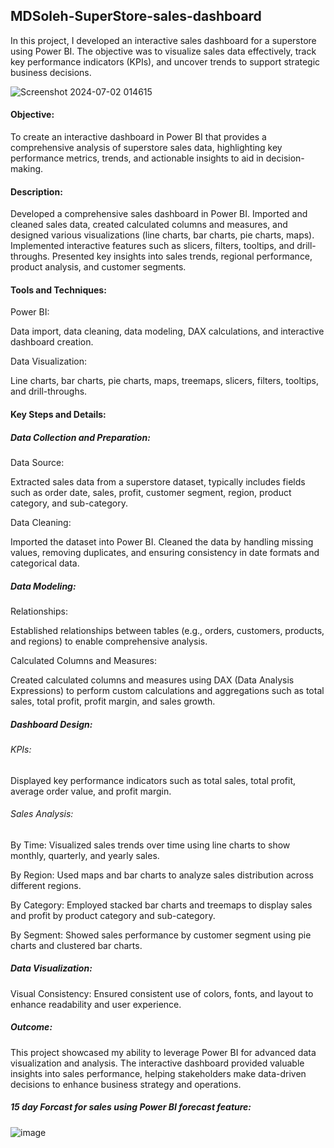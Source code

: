 ## MDSoleh-SuperStore-sales-dashboard
In this project, I developed an interactive sales dashboard for a superstore using Power BI. The objective was to visualize sales data effectively, track key performance indicators (KPIs), and uncover trends to support strategic business decisions.

![Screenshot 2024-07-02 014615](https://github.com/MDSoleh/-MDSoleh-SuperStore-sales-dashboard/assets/99492800/9f603a4f-8bfd-417a-ba38-87b882ad0cf9)

#### Objective: 

To create an interactive dashboard in Power BI that provides a comprehensive analysis of superstore sales data, highlighting key performance metrics, trends, and actionable insights to aid in decision-making.

#### Description:

Developed a comprehensive sales dashboard in Power BI. Imported and cleaned sales data, created calculated columns and measures, and designed various visualizations (line charts, bar charts, pie charts, maps). Implemented interactive features such as slicers, filters, tooltips, and drill-throughs. Presented key insights into sales trends, regional performance, product analysis, and customer segments.

#### Tools and Techniques:

Power BI: 

Data import, data cleaning, data modeling, DAX calculations, and interactive dashboard creation.

Data Visualization: 

Line charts, bar charts, pie charts, maps, treemaps, slicers, filters, tooltips, and drill-throughs.

#### Key Steps and Details:
##### Data Collection and Preparation:

Data Source: 

Extracted sales data from a superstore dataset, typically includes fields such as order date, sales, profit, customer segment, region, product category, and sub-category.

Data Cleaning:

Imported the dataset into Power BI.
Cleaned the data by handling missing values, removing duplicates, and ensuring consistency in date formats and categorical data.

##### Data Modeling:

Relationships: 

Established relationships between tables (e.g., orders, customers, products, and regions) to enable comprehensive analysis.

Calculated Columns and Measures: 

Created calculated columns and measures using DAX (Data Analysis Expressions) to perform custom calculations and aggregations such as total sales, total profit, profit margin, and sales growth.

##### Dashboard Design:

###### KPIs: 
Displayed key performance indicators such as total sales, total profit, average order value, and profit margin.

###### Sales Analysis:

By Time: Visualized sales trends over time using line charts to show monthly, quarterly, and yearly sales.

By Region: Used maps and bar charts to analyze sales distribution across different regions.

By Category: Employed stacked bar charts and treemaps to display sales and profit by product category and sub-category.

By Segment: Showed sales performance by customer segment using pie charts and clustered bar charts.

##### Data Visualization:

Visual Consistency: Ensured consistent use of colors, fonts, and layout to enhance readability and user experience.

##### Outcome:

This project showcased my ability to leverage Power BI for advanced data visualization and analysis. The interactive dashboard provided valuable insights into sales performance, helping stakeholders make data-driven decisions to enhance business strategy and operations.

##### 15 day Forcast for sales using Power BI forecast feature:

![image](https://github.com/MDSoleh/-MDSoleh-SuperStore-sales-dashboard/assets/99492800/9c0df3f4-dae7-4207-8f3d-1a2ba1a8176b)
